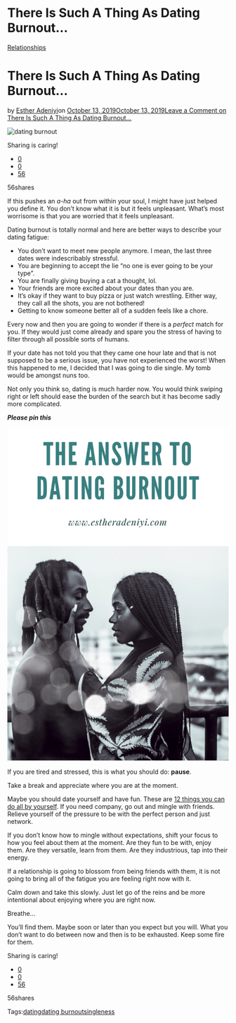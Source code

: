 # There Is Such A Thing As Dating Burnout…

[Relationships](https://estheradeniyi.com/category/relationships/)
# There Is Such A Thing As Dating Burnout&#x2026;

by [Esther Adeniyi](https://estheradeniyi.com/author/esther-adeniyi/)on [October 13, 2019October 13, 2019](https://estheradeniyi.com/dating-burnout/)[Leave a Comment on There Is Such A Thing As Dating Burnout&#x2026;](https://estheradeniyi.com/dating-burnout/#respond)

![dating burnout](https://estheradeniyi.com/wp-content/uploads/2019/10/dating-burnout-925x540.jpeg)

Sharing is caring!

- [0](https://www.facebook.com/sharer/sharer.php?u=https%3A%2F%2Festheradeniyi.com%2Fdating-burnout%2F&amp;t=There%20Is%20Such%20A%20Thing%20As%20Dating%20Burnout...)
- [0](https://twitter.com/intent/tweet?text=There%20Is%20Such%20A%20Thing%20As%20Dating%20Burnout...&amp;url=https%3A%2F%2Festheradeniyi.com%2Fdating-burnout%2F)
- [56](#)

56shares

If this pushes an *a-ha* out from within your soul, I might have just helped you define it. You don&#x2019;t know what it is but it feels unpleasant. What&#x2019;s most worrisome is that you are worried that it feels unpleasant.

Dating burnout is totally normal and here are better ways to describe your dating fatigue:

- You don&#x2019;t want to meet new people anymore. I mean, the last three dates were indescribably stressful.
- You are beginning to accept the lie &#x201C;no one is ever going to be your type&#x201D;.
- You are finally giving buying a cat a thought, lol.
- Your friends are more excited about your dates than you are.
- It&#x2019;s okay if they want to buy pizza or just watch wrestling. Either way, they call all the shots, you are not bothered!
- Getting to know someone better all of a sudden feels like a chore.

Every now and then you are going to wonder if there is a *perfect* match for you. If they would just come already and spare you the stress of having to filter through all possible sorts of humans.&#xA0;

If your date has not told you that they came one hour late and that is not supposed to be a serious issue, you have not experienced the worst! When this happened to me, I decided that I was going to die single. My tomb would be amongst nuns too.

Not only you think so, dating is much harder now. You would think swiping right or left should ease the burden of the search but it has become sadly more complicated.&#xA0;

***Please pin this***

![what to do when you are tired of dating](images\what-to-do-when-you-are-tired-of-dating.png)

If you are tired and stressed, this is what you should do: **pause**.&#xA0;

Take a break and appreciate where you are at the moment.&#xA0;

Maybe you should date yourself and have fun. These are [12 things you can do all by yourself](https://estheradeniyi.com/fun-things-to-do-alone/). If you need company, go out and mingle with friends. Relieve yourself of the pressure to be with the perfect person and just network.&#xA0;

If you don&#x2019;t know how to mingle without expectations, shift your focus to how you feel about them at the moment. Are they fun to be with, enjoy them. Are they versatile, learn from them. Are they industrious, tap into their energy.&#xA0;

If a relationship is going to blossom from being friends with them, it is not going to bring all of the fatigue you are feeling right now with it.&#xA0;

Calm down and take this slowly. Just let go of the reins and be more intentional about enjoying where you are right now.&#xA0;

Breathe&#x2026;

You&#x2019;ll find them. Maybe soon or later than you expect but you will. What you don&#x2019;t want to do between now and then is to be exhausted. Keep some fire for them.

Sharing is caring!

- [0](https://www.facebook.com/sharer/sharer.php?u=https%3A%2F%2Festheradeniyi.com%2Fdating-burnout%2F&amp;t=There%20Is%20Such%20A%20Thing%20As%20Dating%20Burnout...)
- [0](https://twitter.com/intent/tweet?text=There%20Is%20Such%20A%20Thing%20As%20Dating%20Burnout...&amp;url=https%3A%2F%2Festheradeniyi.com%2Fdating-burnout%2F)
- [56](#)

56shares

Tags:[dating](https://estheradeniyi.com/tag/dating/)[dating burnout](https://estheradeniyi.com/tag/dating-burnout/)[singleness](https://estheradeniyi.com/tag/singleness/)